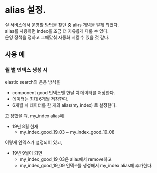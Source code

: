 # alias 설정.
실 서비스에서 운영할 방법을 찾던 중 alias 개념을 알게 되었다.\
alias를 사용하면 index를 조금 더 자유롭게 다룰 수 있다.\
운영 정책을 정하고 그에맞춰 자동화 시킬 수 있을 것 같다.
## 사용 예
### 월 별 인덱스 생성 시
elastic search의 운용 방식을 
* component good 인덱스엔 한달 치 데이터를 저장한다.
* 데이터는 최대 6개월 저장한다. 
* 6개월 치 데이터를 한 개의 alias(my_index) 로 설정한다.

고 정했을 떄, my_index alias에
* 19년 8월 현재
    * my_index_good_19_03 ~ my_index_good_19_08

이렇게 인덱스가 설정되어 있고,
* 19년 9월이 되면
    * my_index_good_19_03은 alias에서 remove하고
    * my_index_good_19_09 인덱스를 생성해서 my_index alias에 추가한다.
